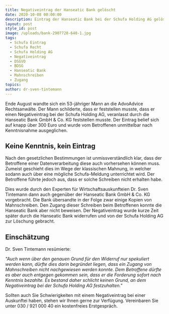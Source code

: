 ```yaml
---
title: Negativeintrag der Hanseatic Bank gelöscht
date: 2020-10-08 00:00:00
description: Eintrag der Hanseatic Bank bei der Schufa Holding AG gelöscht
layout: post
style_id: post
image: /uploads/bank-2907728-640-1.jpg
tags:
  - Schufa Eintrag
  - Schufa Recht
  - Schufa Holding AG
  - Negativeintrag
  - DSGVO
  - BDSG
  - Hanseatic Bank
  - Mahnschreiben
  - Zugang
topics:
author: dr-sven-tintemann
---
```


Ende August wandte sich ein 53-jähriger Mann an die AdvoAdvice Rechtsanwälte. Der Mann schilderte, dass er feststellen musste, dass er einen Negativeintrag bei der Schufa Holding AG, veranlasst durch die Hanseatic Bank GmbH & Co. KG feststellen musste. Der Eintrag belief sich auf knapp über 300 Euro und wurde vom Betroffenen unmittelbar nach Kenntnisnahme ausgeglichen.

## Keine Kenntnis, kein Eintrag

Nach den gesetzlichen Bestimmungen ist unmissverständlich klar, dass der Betroffene einer Datenverarbeitung diese auch vorhersehen können muss. Zumeist geschieht dies im Wege der klassischen Mahnung, in welcher sodann auch über eine mögliche Schufa-Meldung unterrichtet wird. Der Betroffene führte jedoch aus, dass er solche Schreiben nicht erhalten habe.

Dies wurde durch den Experten für Wirtschaftsauskunfteien Dr. Sven Tintemann dann auch gegenüber der Hanseatic Bank GmbH & Co. KG vorgebracht. Die Bank übersandte in der Folge zwar einige Kopien von Mahnschreiben. Den Zugang dieser Schreiben beim Betroffenen konnte die Hanseatic Bank aber nicht beweisen. Der Negativeintrag wurde kurze Zeit später durch die Hanseatic Bank widerrufen und von der Schufa Holding AG zur Löschung gebracht.

## Einschätzung

Dr. Sven Tintemann resümierte:&nbsp;

*"Auch wenn über den genauen Grund für den Widerruf nur spekuliert werden kann, dürfte dies darin begründet liegen, dass ein Zugang von Mahnschreiben nicht nachgewiesen werden konnte. Dem Betroffene dürfte es aber auch entgegen gekommen sein, dass er die Forderung sofort nach Kenntnis bezahlte. Es bestand daher schlicht keinen Grund, an dem Negativeintrag bei der Schufa Holding AG festzuhalten."*

Sollten auch Sie Schwierigkeiten mit einem Negativeintrag bei einer Auskunftei haben, stehen wir Ihnen gerne zur Verfügung. Vereinbaren Sie unter 030 / 921 000 40 ein kostenfreies Erstgespräch.